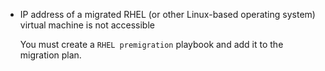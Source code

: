   - IP address of a migrated RHEL (or other Linux-based operating
    system) virtual machine is not accessible
    
    You must create a `RHEL premigration` playbook and add it to the
    migration plan.
